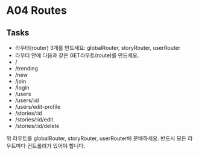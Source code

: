 # A04 Routes

## Tasks

- 라우터(router) 3개를 만드세요: globalRouter, storyRouter, userRouter
- 라우터 안에 다음과 같은 GET라우트(route)를 만드세요.
- /
- /trending
- /new
- /join
- /login
- /users
- /users/:id
- /users/edit-profile
- /stories/:id
- /stories/:id/edit
- /stories/:id/delete

위 라우트를 globalRouter, storyRouter, userRouter에 분배하세요. 반드시 모든 라우트마다 컨트롤러가 있어야 합니다.
